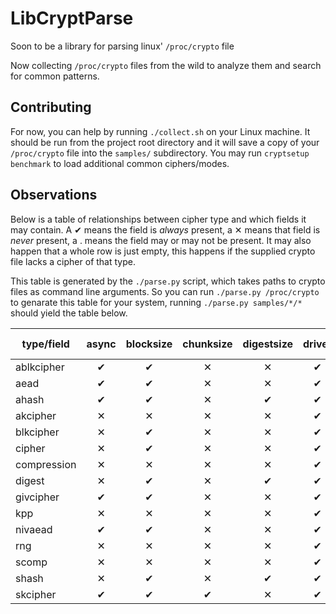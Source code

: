LibCryptParse
=============
Soon to be a library for parsing linux' `/proc/crypto` file

Now collecting `/proc/crypto` files from the wild to analyze them and search for
common patterns.

Contributing
------------
For now, you can help by running `./collect.sh` on your Linux machine. It should
be run from the project root directory and it will save a copy of your
`/proc/crypto` file into the `samples/` subdirectory. You may run
`cryptsetup benchmark` to load additional common ciphers/modes.

Observations
------------
Below is a table of relationships between cipher type and which fields it may
contain. A ✔ means the field is _always_ present, a ✕ means that field is
_never_ present, a . means the field may or may not be present. It may also
happen that a whole row is just empty, this happens if the supplied crypto file
lacks a cipher of that type.

This table is generated by the `./parse.py` script, which takes paths to crypto
files as command line arguments. So you can run `./parse.py /proc/crypto` to
genarate this table for your system, running `./parse.py samples/*/*` should
yield the table below.

|type/field |async|blocksize|chunksize|digestsize|driver|geniv|internal|ivsize|maxauthsize|max keysize|min keysize|module|name|priority|refcnt|seedsize|selftest|type|walksize|
|-----------|:---:|:-------:|:-------:|:--------:|:----:|:---:|:------:|:----:|:---------:|:---------:|:---------:|:----:|:--:|:------:|:----:|:------:|:------:|:--:|:------:|
|ablkcipher |✔    |✔        |✕        |✕         |✔     |✔    |.       |✔     |✕          |✔          |✔          |✔     |✔   |✔       |✔     |✕       |✔       |✔   |✕       |
|aead       |✔    |✔        |✕        |✕         |✔     |✔    |.       |✔     |✔          |✕          |✕          |✔     |✔   |✔       |✔     |✕       |✔       |✔   |✕       |
|ahash      |✔    |✔        |✕        |✔         |✔     |✕    |.       |✕     |✕          |✕          |✕          |✔     |✔   |✔       |✔     |✕       |✔       |✔   |✕       |
|akcipher   |✕    |✕        |✕        |✕         |✔     |✕    |✔       |✕     |✕          |✕          |✕          |✔     |✔   |✔       |✔     |✕       |✔       |✔   |✕       |
|blkcipher  |✕    |✔        |✕        |✕         |✔     |✔    |.       |✔     |✕          |✔          |✔          |✔     |✔   |✔       |✔     |✕       |✔       |✔   |✕       |
|cipher     |✕    |✔        |✕        |✕         |✔     |✕    |.       |✕     |✕          |✔          |✔          |✔     |✔   |✔       |✔     |✕       |.       |✔   |✕       |
|compression|✕    |✕        |✕        |✕         |✔     |✕    |.       |✕     |✕          |✕          |✕          |✔     |✔   |✔       |✔     |✕       |✔       |✔   |✕       |
|digest     |✕    |✔        |✕        |✔         |✔     |✕    |✕       |✕     |✕          |✕          |✕          |✔     |✔   |✔       |✔     |✕       |✕       |✔   |✕       |
|givcipher  |✔    |✔        |✕        |✕         |✔     |✔    |✕       |✔     |✕          |✔          |✔          |✔     |✔   |✔       |✔     |✕       |✔       |✔   |✕       |
|kpp        |✕    |✕        |✕        |✕         |✔     |✕    |✔       |✕     |✕          |✕          |✕          |✔     |✔   |✔       |✔     |✕       |✔       |✔   |✕       |
|nivaead    |✔    |✔        |✕        |✕         |✔     |✔    |✕       |✔     |✔          |✕          |✕          |✔     |✔   |✔       |✔     |✕       |✔       |✔   |✕       |
|rng        |✕    |✕        |✕        |✕         |✔     |✕    |.       |✕     |✕          |✕          |✕          |✔     |✔   |✔       |✔     |✔       |✔       |✔   |✕       |
|scomp      |✕    |✕        |✕        |✕         |✔     |✕    |✔       |✕     |✕          |✕          |✕          |✔     |✔   |✔       |✔     |✕       |✔       |✔   |✕       |
|shash      |✕    |✔        |✕        |✔         |✔     |✕    |.       |✕     |✕          |✕          |✕          |✔     |✔   |✔       |✔     |✕       |✔       |✔   |✕       |
|skcipher   |✔    |✔        |✔        |✕         |✔     |✕    |✔       |✔     |✕          |✔          |✔          |✔     |✔   |✔       |✔     |✕       |✔       |✔   |✔       |
